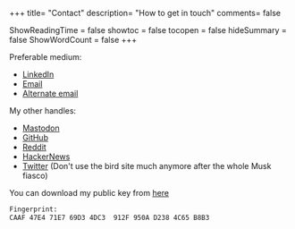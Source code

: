 +++
title= "Contact"
description= "How to get in touch"
comments= false

ShowReadingTime = false
showtoc = false
tocopen = false
hideSummary = false
ShowWordCount = false
+++


Preferable medium:
- [LinkedIn](https://www.linkedin.com/in/rohitdhill/)
- [Email](mailto:toll-bushy.0e@icloud.com)
- [Alternate email](mailto:s4dr0t1@protonmail.com)


My other handles:
- [Mastodon](https://ioc.exchange/@s4dr0t1)
- [GitHub](https://github.com/s4dr0t1)
- [Reddit](https://www.reddit.com/user/s4dr0t1)
- [HackerNews](https://news.ycombinator.com/user?id=s4dr0t1)
- [Twitter](https://twitter.com/s4dr0t1) (Don't use the bird site much anymore after the whole Musk fiasco)

You can download my public key from [here](https://keys.openpgp.org/vks/v1/by-fingerprint/CAAF47E471E769D34DC3912F950AD2384C65B8B3) 

```bash
Fingerprint:
CAAF 47E4 71E7 69D3 4DC3  912F 950A D238 4C65 B8B3
```

